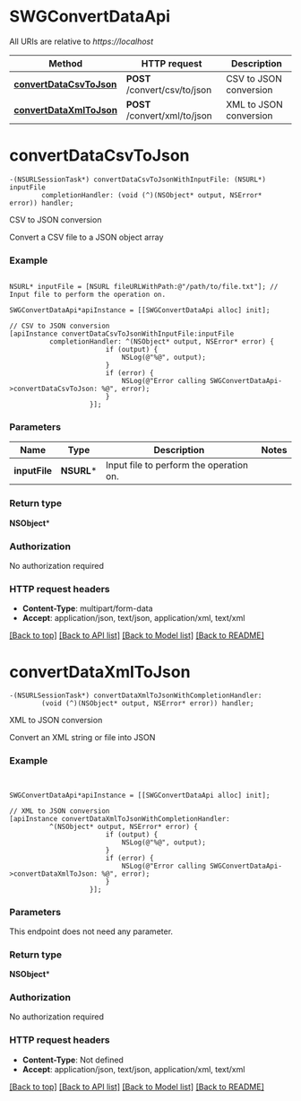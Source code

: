 # SWGConvertDataApi

All URIs are relative to *https://localhost*

Method | HTTP request | Description
------------- | ------------- | -------------
[**convertDataCsvToJson**](SWGConvertDataApi.md#convertdatacsvtojson) | **POST** /convert/csv/to/json | CSV to JSON conversion
[**convertDataXmlToJson**](SWGConvertDataApi.md#convertdataxmltojson) | **POST** /convert/xml/to/json | XML to JSON conversion


# **convertDataCsvToJson**
```objc
-(NSURLSessionTask*) convertDataCsvToJsonWithInputFile: (NSURL*) inputFile
        completionHandler: (void (^)(NSObject* output, NSError* error)) handler;
```

CSV to JSON conversion

Convert a CSV file to a JSON object array

### Example 
```objc

NSURL* inputFile = [NSURL fileURLWithPath:@"/path/to/file.txt"]; // Input file to perform the operation on.

SWGConvertDataApi*apiInstance = [[SWGConvertDataApi alloc] init];

// CSV to JSON conversion
[apiInstance convertDataCsvToJsonWithInputFile:inputFile
          completionHandler: ^(NSObject* output, NSError* error) {
                        if (output) {
                            NSLog(@"%@", output);
                        }
                        if (error) {
                            NSLog(@"Error calling SWGConvertDataApi->convertDataCsvToJson: %@", error);
                        }
                    }];
```

### Parameters

Name | Type | Description  | Notes
------------- | ------------- | ------------- | -------------
 **inputFile** | **NSURL***| Input file to perform the operation on. | 

### Return type

**NSObject***

### Authorization

No authorization required

### HTTP request headers

 - **Content-Type**: multipart/form-data
 - **Accept**: application/json, text/json, application/xml, text/xml

[[Back to top]](#) [[Back to API list]](../README.md#documentation-for-api-endpoints) [[Back to Model list]](../README.md#documentation-for-models) [[Back to README]](../README.md)

# **convertDataXmlToJson**
```objc
-(NSURLSessionTask*) convertDataXmlToJsonWithCompletionHandler: 
        (void (^)(NSObject* output, NSError* error)) handler;
```

XML to JSON conversion

Convert an XML string or file into JSON

### Example 
```objc


SWGConvertDataApi*apiInstance = [[SWGConvertDataApi alloc] init];

// XML to JSON conversion
[apiInstance convertDataXmlToJsonWithCompletionHandler: 
          ^(NSObject* output, NSError* error) {
                        if (output) {
                            NSLog(@"%@", output);
                        }
                        if (error) {
                            NSLog(@"Error calling SWGConvertDataApi->convertDataXmlToJson: %@", error);
                        }
                    }];
```

### Parameters
This endpoint does not need any parameter.

### Return type

**NSObject***

### Authorization

No authorization required

### HTTP request headers

 - **Content-Type**: Not defined
 - **Accept**: application/json, text/json, application/xml, text/xml

[[Back to top]](#) [[Back to API list]](../README.md#documentation-for-api-endpoints) [[Back to Model list]](../README.md#documentation-for-models) [[Back to README]](../README.md)

